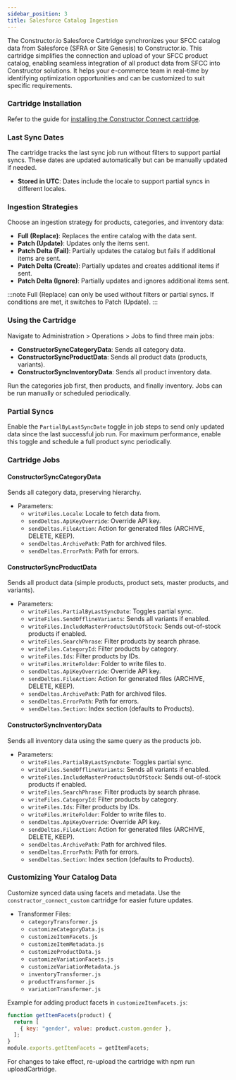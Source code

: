 ```yaml
---
sidebar_position: 3
title: Salesforce Catalog Ingestion
---
```


The Constructor.io Salesforce Cartridge synchronizes your SFCC catalog data from Salesforce (SFRA or Site Genesis) to Constructor.io. This cartridge simplifies the connection and upload of your SFCC product catalog, enabling seamless integration of all product data from SFCC into Constructor solutions. It helps your e-commerce team in real-time by identifying optimization opportunities and can be customized to suit specific requirements.

### Cartridge Installation
Refer to the guide for [installing the Constructor Connect cartridge](./constructor-setup.md).

### Last Sync Dates
The cartridge tracks the last sync job run without filters to support partial syncs. These dates are updated automatically but can be manually updated if needed.

- **Stored in UTC**: Dates include the locale to support partial syncs in different locales.

### Ingestion Strategies
Choose an ingestion strategy for products, categories, and inventory data:

- **Full (Replace)**: Replaces the entire catalog with the data sent.
- **Patch (Update)**: Updates only the items sent.
- **Patch Delta (Fail)**: Partially updates the catalog but fails if additional items are sent.
- **Patch Delta (Create)**: Partially updates and creates additional items if sent.
- **Patch Delta (Ignore)**: Partially updates and ignores additional items sent.

:::note 
Full (Replace) can only be used without filters or partial syncs. If conditions are met, it switches to Patch (Update).
:::

### Using the Cartridge
Navigate to Administration > Operations > Jobs to find three main jobs:

- **ConstructorSyncCategoryData**: Sends all category data.
- **ConstructorSyncProductData**: Sends all product data (products, variants).
- **ConstructorSyncInventoryData**: Sends all product inventory data.

Run the categories job first, then products, and finally inventory. Jobs can be run manually or scheduled periodically.

### Partial Syncs
Enable the `PartialByLastSyncDate` toggle in job steps to send only updated data since the last successful job run. For maximum performance, enable this toggle and schedule a full product sync periodically.

### Cartridge Jobs

#### ConstructorSyncCategoryData
Sends all category data, preserving hierarchy.

- Parameters:
  - `writeFiles.Locale`: Locale to fetch data from.
  - `sendDeltas.ApiKeyOverride`: Override API key.
  - `sendDeltas.FileAction`: Action for generated files (ARCHIVE, DELETE, KEEP).
  - `sendDeltas.ArchivePath`: Path for archived files.
  - `sendDeltas.ErrorPath`: Path for errors.

#### ConstructorSyncProductData
Sends all product data (simple products, product sets, master products, and variants).

- Parameters:
  - `writeFiles.PartialByLastSyncDate`: Toggles partial sync.
  - `writeFiles.SendOfflineVariants`: Sends all variants if enabled.
  - `writeFiles.IncludeMasterProductsOutOfStock`: Sends out-of-stock products if enabled.
  - `writeFiles.SearchPhrase`: Filter products by search phrase.
  - `writeFiles.CategoryId`: Filter products by category.
  - `writeFiles.Ids`: Filter products by IDs.
  - `writeFiles.WriteFolder`: Folder to write files to.
  - `sendDeltas.ApiKeyOverride`: Override API key.
  - `sendDeltas.FileAction`: Action for generated files (ARCHIVE, DELETE, KEEP).
  - `sendDeltas.ArchivePath`: Path for archived files.
  - `sendDeltas.ErrorPath`: Path for errors.
  - `sendDeltas.Section`: Index section (defaults to Products).

#### ConstructorSyncInventoryData
Sends all inventory data using the same query as the products job.

- Parameters:
  - `writeFiles.PartialByLastSyncDate`: Toggles partial sync.
  - `writeFiles.SendOfflineVariants`: Sends all variants if enabled.
  - `writeFiles.IncludeMasterProductsOutOfStock`: Sends out-of-stock products if enabled.
  - `writeFiles.SearchPhrase`: Filter products by search phrase.
  - `writeFiles.CategoryId`: Filter products by category.
  - `writeFiles.Ids`: Filter products by IDs.
  - `writeFiles.WriteFolder`: Folder to write files to.
  - `sendDeltas.ApiKeyOverride`: Override API key.
  - `sendDeltas.FileAction`: Action for generated files (ARCHIVE, DELETE, KEEP).
  - `sendDeltas.ArchivePath`: Path for archived files.
  - `sendDeltas.ErrorPath`: Path for errors.
  - `sendDeltas.Section`: Index section (defaults to Products).

### Customizing Your Catalog Data
Customize synced data using facets and metadata. Use the `constructor_connect_custom` cartridge for easier future updates.

- Transformer Files:
  - `categoryTransformer.js`
  - `customizeCategoryData.js`
  - `customizeItemFacets.js`
  - `customizeItemMetadata.js`
  - `customizeProductData.js`
  - `customizeVariationFacets.js`
  - `customizeVariationMetadata.js`
  - `inventoryTransformer.js`
  - `productTransformer.js`
  - `variationTransformer.js`

Example for adding product facets in `customizeItemFacets.js`:

```javascript
function getItemFacets(product) {
  return [
    { key: "gender", value: product.custom.gender },
  ];
}
module.exports.getItemFacets = getItemFacets;
```
For changes to take effect, re-upload the cartridge with npm run uploadCartridge.